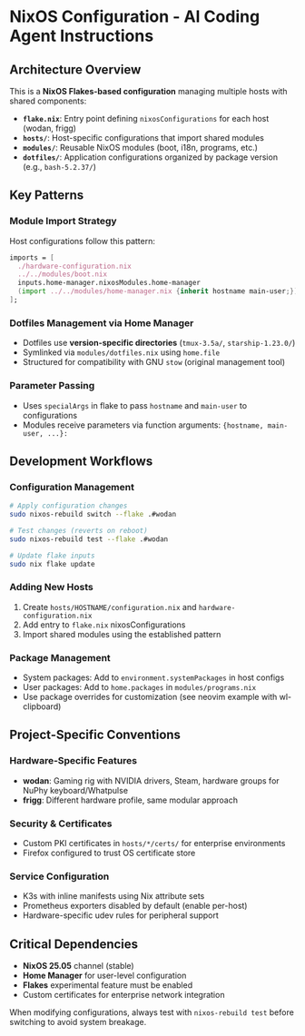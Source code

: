 # NixOS Configuration - AI Coding Agent Instructions

## Architecture Overview

This is a **NixOS Flakes-based configuration** managing multiple hosts with shared components:

- **`flake.nix`**: Entry point defining `nixosConfigurations` for each host (wodan, frigg)
- **`hosts/`**: Host-specific configurations that import shared modules
- **`modules/`**: Reusable NixOS modules (boot, i18n, programs, etc.)
- **`dotfiles/`**: Application configurations organized by package version (e.g., `bash-5.2.37/`)

## Key Patterns

### Module Import Strategy

Host configurations follow this pattern:

```nix
imports = [
  ./hardware-configuration.nix
  ../../modules/boot.nix
  inputs.home-manager.nixosModules.home-manager
  (import ../../modules/home-manager.nix {inherit hostname main-user;})
];
```

### Dotfiles Management via Home Manager

- Dotfiles use **version-specific directories** (`tmux-3.5a/`, `starship-1.23.0/`)
- Symlinked via `modules/dotfiles.nix` using `home.file`
- Structured for compatibility with GNU `stow` (original management tool)

### Parameter Passing

- Uses `specialArgs` in flake to pass `hostname` and `main-user` to configurations
- Modules receive parameters via function arguments: `{hostname, main-user, ...}:`

## Development Workflows

### Configuration Management

```bash
# Apply configuration changes
sudo nixos-rebuild switch --flake .#wodan

# Test changes (reverts on reboot)
sudo nixos-rebuild test --flake .#wodan

# Update flake inputs
sudo nix flake update
```

### Adding New Hosts

1. Create `hosts/HOSTNAME/configuration.nix` and `hardware-configuration.nix`
2. Add entry to `flake.nix` nixosConfigurations
3. Import shared modules using the established pattern

### Package Management

- System packages: Add to `environment.systemPackages` in host configs
- User packages: Add to `home.packages` in `modules/programs.nix`
- Use package overrides for customization (see neovim example with wl-clipboard)

## Project-Specific Conventions

### Hardware-Specific Features

- **wodan**: Gaming rig with NVIDIA drivers, Steam, hardware groups for NuPhy keyboard/Whatpulse
- **frigg**: Different hardware profile, same modular approach

### Security & Certificates

- Custom PKI certificates in `hosts/*/certs/` for enterprise environments
- Firefox configured to trust OS certificate store

### Service Configuration

- K3s with inline manifests using Nix attribute sets
- Prometheus exporters disabled by default (enable per-host)
- Hardware-specific udev rules for peripheral support

## Critical Dependencies

- **NixOS 25.05** channel (stable)
- **Home Manager** for user-level configuration
- **Flakes** experimental feature must be enabled
- Custom certificates for enterprise network integration

When modifying configurations, always test with `nixos-rebuild test` before switching to avoid system breakage.
